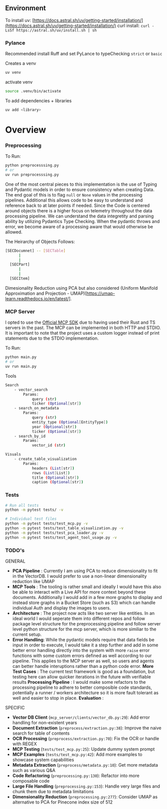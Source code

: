 
## Environment

To install uv: [https://docs.astral.sh/uv/getting-started/installation/](https://docs.astral.sh/uv/getting-started/installation/)
curl install: `curl -LsSf https://astral.sh/uv/install.sh | sh`

### Pylance
Recommended install Ruff and set PyLance to typeChecking `strict` or `basic`


Creates a venv
```bash
uv venv
```

activate venv
```bash 
source .venv/bin/activate
```

To add dependencies + libraries
```bash
uv add <library>
```

# Overview

### Preprocessing
To Run:
```bash
python preprocesssing.py 
# or
uv run preprocesssing.py
```

One of the most central pieces to this implementation is the use of Typing and Pydantic models in order to ensure consistency when creating Data. The end goal of this is to flag `null` or `None` values in the processing pipelines. Additional this allows code to be easy to understand and reference back to at later points if needed. Since the Code is centered around objects there is a higher focus on telemetry throughout the data processing pipeline. We can understand the data integretity and parsing ability by utilizing Pydantics Type Checking. When the pydantic throws and error, we become aware of a processing aware that would otherwise be allowed.

The Heirarchy of Objects Follows:
```bash
[SECDocumnet] -- [SECTable]
      |
      |
  [SECPart]
      |
      |
  [SECItem]
```

Dimesionality Reduction using PCA but also considered (Uniform Manifold Approximation and Projection - UMAP)[https://umap-learn.readthedocs.io/en/latest/].



### MCP Server
I opted to use the [Official MCP SDK](https://github.com/modelcontextprotocol/python-sdk) due to having used their Rust and TS servers in the past. The MCP can be implemented in both HTTP and STDIO. It is important to note that the project uses a custom logger instead of print statements due to the STDIO implementation.

To Run:
```bash
python main.py 
# or
uv run main.py
```

Tools
```bash
Search
    - vector_search
        Params: 
            query (str)
            ticker (Optional[str])
    - search_on_metadata
        Params:
            query (str)
            entity_type (Optional[EntityType])
            year (Optional[str])
            ticker (Optional[str])
    - search_by_id
        Params:
            vector_id (str)

Visuals
    - create_table_visualization
        Params:
            headers (List[str])
            rows (List[List])
            title (Optional[str])
            caption (Optional[str])
```

### Tests

```bash
# Run all tests
python -m pytest tests/ -v

# Individual test files
python -m pytest tests/test_mcp.py -v
python -m pytest tests/test_table_visualization.py -v
python -m pytest tests/test_pca_loader.py -v
python -m pytest tests/test_agent_tool_usage.py -v
```


### TODO's

GENERAL
- **PCA Pipeline** : Currently I am using PCA to reduce dimensionality to fit in the VectorDB. I would prefer to use a non-linear dimensionality reduction like UMAP
- **MCP Tools** : The tooling is rather small and ideally I would have this also be able to interact with a Live API for more context beyond these documents. Additionally I would add in a few more graphs to display and instead store graphs in a Bucket Store (such as S3) which can handle individual Auth and display the images to users.
- **Architecture** : The project now acts like two server like entities. In an ideal world I would seperate them into different repos and follow package level structure for the preprocessing pipeline and follow server level python structure for the mcp server, which is more similiar to the current setup.
- **Error Handling**: While the pydantic models require that data fields be input in order to execute, I would take it a step further and add in some better error handling directly into the system with more `raise` error functions with some custom errors defined as well according to our pipeline. This applies to the MCP server as well, so users and agents can better handle interuptions rather than a python code error.
**More Test Cases** : The current test framework is good as a foundation, but testing here can allow quicker iterations in the future with verifiable results
**Processing Pipeline** : I would make some refactors to the processing pipeline to adhere to better composible code standards, potentially a runner / workers architecture so it is more fault tolerant as well and easier to stop in place.
**Evaluation** : 

SPECIFIC
- **Vector DB Client** (`mcp_server/clients/vector_db.py:29`): Add error handling for non-existent years
- **Document Extraction** (`preprocess/extraction.py:38`): Improve the naive search for table of contents
- **OCR Processing** (`preprocess/extraction.py:70`): Fix the OCR or handle with REGEX
- **MCP Testing** (`tests/test_mcp.py:25`): Update dummy system prompt
- **MCP Examples** (`tests/test_mcp.py:42`): Add more examples to showcase system capabilities
- **Metadata Extraction** (`preprocess/metadata.py:10`): Get more metadata such as various Q&A
- **Code Refactoring** (`preprocessing.py:130`): Refactor into more composable code
- **Large File Handling** (`preprocessing.py:153`): Handle very large files and chunk them due to metadata limitations
- **Dimensionality Reduction** (`preprocessing.py:277`): Consider UMAP as alternative to PCA for Pinecone index size of 512